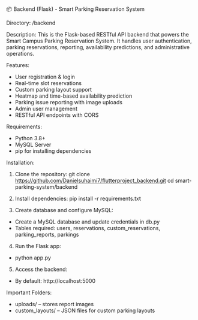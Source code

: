 📦 Backend (Flask) - Smart Parking Reservation System

Directory: /backend

Description:
This is the Flask-based RESTful API backend that powers the Smart Campus Parking Reservation System. It handles user authentication, parking reservations, reporting, availability predictions, and administrative operations.

 Features:
- User registration & login
- Real-time slot reservations
- Custom parking layout support
- Heatmap and time-based availability prediction
- Parking issue reporting with image uploads
- Admin user management
- RESTful API endpoints with CORS

Requirements:
- Python 3.8+
- MySQL Server
- pip for installing dependencies

Installation:
1. Clone the repository:
git clone https://github.com/Danielsuhaimi7/flutterproject_backend.git
cd smart-parking-system/backend

2. Install dependencies:
pip install -r requirements.txt

3. Create database and configure MySQL:
- Create a MySQL database and update credentials in db.py
- Tables required: users, reservations, custom_reservations, parking_reports, parkings

4. Run the Flask app:
- python app.py
  
5. Access the backend:
- By default: http://localhost:5000

Important Folders:
- uploads/ – stores report images
- custom_layouts/ – JSON files for custom parking layouts
